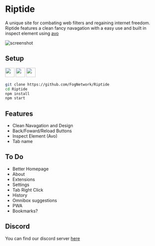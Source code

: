 # Riptide
A unique site for combating web filters and regaining internet freedom. Riptide features a clean fancy navagation with a easy use and built in inspect element using [avo](https://github.com/FogNetwork/Avo)

![screenshot](https://user-images.githubusercontent.com/81875430/147287746-2e259094-cdb9-41ab-81f1-a35b7fef4c3e.png)

## Setup

<a href="https://heroku.com/deploy?template=https://github.com/FogNetwork/Riptide"><img height="30px" src="https://raw.githubusercontent.com/FogNetwork/Tsunami/main/deploy/heroku2.svg"><img></a>
<a href="https://repl.it/github/FogNetwork/Riptide"><img height="30px" src="https://raw.githubusercontent.com/FogNetwork/Tsunami/main/deploy/replit2.svg"><img></a>
<a href="https://glitch.com/edit/#!/import/github/FogNetwork/Riptide"><img height="30px" src="https://raw.githubusercontent.com/FogNetwork/Tsunami/main/deploy/glitch2.svg"><img></a>

```sh
git clone https://github.com/FogNetwork/Riptide
cd Riptide
npm install
npm start
```

## Features
- Clean Navagation and Design
- Back/Foward/Reload Buttons
- Inspect Element (Avo)
- Tab name

## To Do
- Better Homepage
- About
- Extensions
- Settings
- Tab Right Click
- History
- Omnibox suggestions
- PWA
- Bookmarks?

## Discord
You can find our discord server [here](https://discord.gg/yk33HZSZkU)